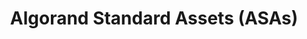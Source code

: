 ---
title: "Algorand Standard Assets (ASAs)"
description: "A documentation of Algorand Standard Assets (ASAs) built by the Algorand Developer team. Explains in detail what ASAs are, the parameters and how you can create your own assets and the many ways you can make use of it. Detailed guide on how to create, modify, receive, transfer, freeze, revoke, destroy and retrieve information about an asset."
type: "tutorial"
category: "Algorand Developer Portal,Algorand Components,ASA"
difficulty: "Intermediate"
summary: "Detailed guide on working with ASAs"
file_path: ""
image: "https://assets-global.website-files.com/5e39e095596498a8b9624af1/5ffca6e3e0d8ad9231cc2af6_Portfolio-course---final.png"
link: "Algorand Standard Assets (ASAs) - Algorand Developer Portal"
status: "open"
---